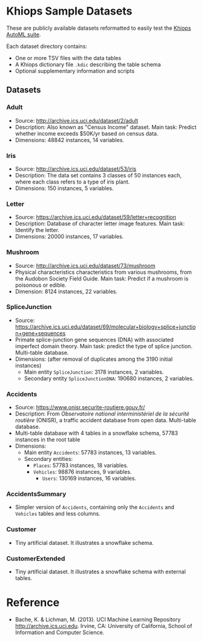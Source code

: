 # Khiops Sample Datasets

These are publicly available datasets reformatted to easily test the [Khiops AutoML
suite](https://khiops.org).

Each dataset directory contains:

- One or more TSV files with the data tables
- A Khiops dictionary file `.kdic` describing the table schema
- Optional supplementary information and scripts


## Datasets

### Adult

- Source: http://archive.ics.uci.edu/dataset/2/adult
- Description: Also known as "Census Income" dataset. Main task: Predict whether income exceeds
  \$50K/yr based on census data.
- Dimensions: 48842 instances, 14 variables.

### Iris
- Source: http://archive.ics.uci.edu/dataset/53/iris
- Description: The data set contains 3 classes of 50 instances each, where each class refers to
  a type of iris plant.
- Dimensions: 150 instances, 5 variables.

### Letter
- Source: https://archive.ics.uci.edu/dataset/59/letter+recognition
- Description: Database of character letter image features. Main task: Identify the letter.
- Dimensions: 20000 instances, 17 variables.

### Mushroom
- Source: http://archive.ics.uci.edu/dataset/73/mushroom
- Physical characteristics characteristics from various mushrooms, from the Audobon Society Field
  Guide. Main task: Predict if a mushroom is poisonous or edible.
- Dimension: 8124 instances, 22 variables.

### SpliceJunction
- Source: https://archive.ics.uci.edu/dataset/69/molecular+biology+splice+junction+gene+sequences
- Primate splice-junction gene sequences (DNA) with associated imperfect domain theory. Main task:
  predict the type of splice junction. Multi-table database.
- Dimensions: (after removal of duplicates among the 3190 initial instances)
   - Main entity `SpliceJunction`: 3178 instances, 2 variables.
   - Secondary entity `SpliceJunctionDNA`: 190680 instances, 2 variables.

### Accidents
-  Source: https://www.onisr.securite-routiere.gouv.fr/
-  Description: From _Observatoire national interministériel de la sécurité routière_ (ONISR),
   a traffic accident database from open data. Multi-table database.
-  Multi-table database with 4 tables in a snowflake schema, 57783 instances in the root table
- Dimensions:
  - Main entity `Accidents`: 57783 instances, 13 variables.
  - Secondary entities:
    - `Places`: 57783 instances, 18 variables.
    - `Vehicles`: 98876 instances, 9 variables.
      - `Users`: 130169 instances, 16 variables.

### AccidentsSummary
-  Simpler version of `Accidents`, containing only the `Accidents` and `Vehicles` tables and less
   columns.

### Customer
-  Tiny artificial dataset. It illustrates a snowflake schema.

### CustomerExtended
-  Tiny artificial dataset. It illustrates a snowflake schema with external tables.


Reference
=========
- Bache, K. & Lichman, M. (2013). UCI Machine Learning Repository http://archive.ics.uci.edu.
Irvine, CA: University of California, School of Information and Computer Science.

